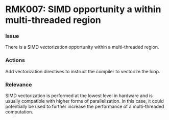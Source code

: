 # RMK007: SIMD opportunity a within multi-threaded region

### Issue

There is a SIMD vectorization opportunity within a multi-threaded region.

### Actions

Add vectorization directives to instruct the compiler to vectorize the loop.

### Relevance

SIMD vectorization is performed at the lowest level in hardware and is usually
compatible with higher forms of parallelization. In this case, it could
potentially be used to further increase the performance of a multi-threaded
computation.
